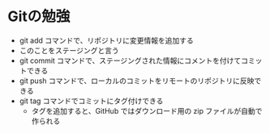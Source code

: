 # Gitの勉強

 - git add コマンドで、リポジトリに変更情報を追加する
  - このことをステージングと言う
  - git commit コマンドで、ステージングされた情報にコメントを付けてコミットできる
  - git push コマンドで、ローカルのコミットをリモートのリポジトリに反映できる
  - git tag コマンドでコミットにタグ付けできる
    - タグを追加すると、GitHub ではダウンロード用の zip ファイルが自動で作られる
